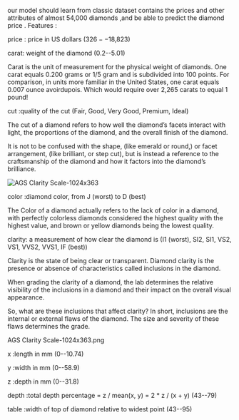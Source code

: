 our model should learn from classic dataset contains the prices and other attributes of almost 54,000 diamonds ,and be able to predict the diamond price . Features :

price : price in US dollars ($326--$18,823)

carat: weight of the diamond (0.2--5.01)

Carat is the unit of measurement for the physical weight of diamonds. One carat equals 0.200 grams or 1/5 gram and is subdivided into 100 points. For comparison, in units more familiar in the United States, one carat equals 0.007 ounce avoirdupois. Which would require over 2,265 carats to equal 1 pound!

cut :quality of the cut (Fair, Good, Very Good, Premium, Ideal)

The cut of a diamond refers to how well the diamond’s facets interact with light, the proportions of the diamond, and the overall finish of the diamond.

It is not to be confused with the shape, (like emerald or round,) or facet arrangement, (like brilliant, or step cut), but is instead a reference to the craftsmanship of the diamond and how it factors into the diamond’s brilliance.

![AGS Clarity Scale-1024x363](https://user-images.githubusercontent.com/102586302/194700452-6ac4ec12-eeaa-495f-9047-73ed738a9cd3.png)

color :diamond color, from J (worst) to D (best)

The Color of a diamond actually refers to the lack of color in a diamond, with perfectly colorless diamonds considered the highest quality with the highest value, and brown or yellow diamonds being the lowest quality.



clarity: a measurement of how clear the diamond is (I1 (worst), SI2, SI1, VS2, VS1, VVS2, VVS1, IF (best))

Clarity is the state of being clear or transparent. Diamond clarity is the presence or absence of characteristics called inclusions in the diamond.

When grading the clarity of a diamond, the lab determines the relative visibility of the inclusions in a diamond and their impact on the overall visual appearance.

So, what are these inclusions that affect clarity? In short, inclusions are the internal or external flaws of the diamond. The size and severity of these flaws determines the grade.

AGS Clarity Scale-1024x363.png

x :length in mm (0--10.74)

y :width in mm (0--58.9)

z :depth in mm (0--31.8)

depth :total depth percentage = z / mean(x, y) = 2 * z / (x + y) (43--79)

table :width of top of diamond relative to widest point (43--95)


